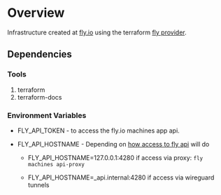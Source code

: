 # Overview

Infrastructure created at [fly.io](https://fly.io) using the terraform [fly provider](https://registry.terraform.io/providers/fly-apps/fly/latest/docs).

## Dependencies

### Tools

1. terraform
1. terraform-docs

### Environment Variables

- FLY_API_TOKEN - to access the fly.io machines app api.

- FLY_API_HOSTNAME - Depending on [how access to fly api](https://fly.io/docs/reference/private-networking/#private-network-vpn) will do
  - FLY_API_HOSTNAME=127.0.0.1:4280 if access via proxy: `fly machines api-proxy`  

  - FLY_API_HOSTNAME=_api.internal:4280 if access via wireguard tunnels

